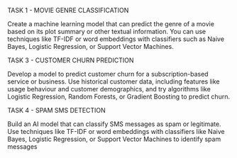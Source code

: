 
TASK 1 - MOVIE GENRE CLASSIFICATION

Create a machine learning model that can predict the genre of a movie based on its plot summary or other
textual information. You can use techniques like TF-IDF or word embeddings with classifiers such as Naive
Bayes, Logistic Regression, or Support Vector Machines.





TASK 3 - CUSTOMER CHURN PREDICTION

Develop a model to predict customer churn for a subscription-based service or business. Use
historical customer data, including features like usage behaviour and customer demographics,
and try algorithms like Logistic Regression, Random Forests, or Gradient Boosting to predict
churn.



TASK 4 - SPAM SMS DETECTION

Build an AI model that can classify SMS messages as spam or legitimate.
Use techniques like TF-IDF or word embeddings with classifiers like Naive
Bayes, Logistic Regression, or Support Vector
Machines to identify spam messages
